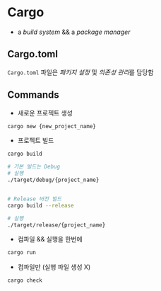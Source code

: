 # Cargo

- a _build system_ && a _package manager_

## Cargo.toml

`Cargo.toml` 파일은 _패키지 설정_ 및 *의존성 관리*를 담당함

## Commands

- 새로운 프로젝트 생성

```bash
cargo new {new_project_name}
```

- 프로젝트 빌드

```bash
cargo build

# 기본 빌드는 Debug
# 실행
./target/debug/{project_name}


# Release 버전 빌드
cargo build --release

# 실행
./target/release/{project_name}
```

- 컴파일 && 실행을 한번에

```bash
cargo run
```

- 컴파일만 (실행 파일 생성 X)

```bash
cargo check
```

